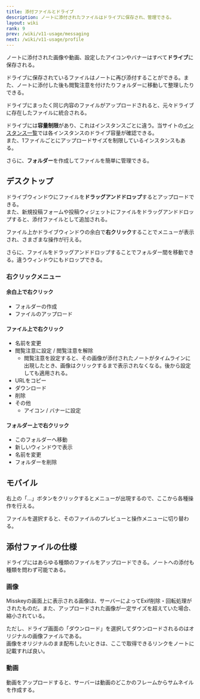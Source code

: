 ```yaml
---
title: 添付ファイルとドライブ
description: ノートに添付されたファイルはドライブに保存され、管理できる。
layout: wiki
rank: 9
prev: /wiki/v11-usage/messaging
next: /wiki/v11-usage/profile
---
```

ノートに添付された画像や動画、設定したアイコンやバナーはすべて**ドライブ**に保存される。  

ドライブに保存されているファイルはノートに再び添付することができる。また、ノートに添付した後も閲覧注意を付けたりフォルダーに移動して整理したりできる。

ドライブにまったく同じ内容のファイルがアップロードされると、元々ドライブに存在したファイルに統合される。

ドライブには**容量制限**があり、これはインスタンスごとに違う。当サイトの[インスタンス一覧](../instances/)では各インスタンスのドライブ容量が確認できる。  
また、1ファイルごとにアップロードサイズを制限しているインスタンスもある。

さらに、**フォルダー**を作成してファイルを簡単に管理できる。

## デスクトップ
ドライブウィンドウにファイルを**ドラッグアンドドロップ**するとアップロードできる。  
また、新規投稿フォームや投稿ウィジェットにファイルをドラッグアンドドロップすると、添付ファイルとして追加される。

ファイル上かドライブウィンドウの余白で**右クリック**することでメニューが表示され、さまざまな操作が行える。

さらに、ファイルをドラッグアンドドロップすることでフォルダー間を移動できる。違うウィンドウにもドロップできる。

### 右クリックメニュー
#### 余白上で右クリック
- フォルダーの作成
- ファイルのアップロード

#### ファイル上で右クリック
- 名前を変更
- 閲覧注意に設定 / 閲覧注意を解除
  * 閲覧注意を設定すると、その画像が添付されたノートがタイムラインに出現したとき、画像はクリックするまで表示されなくなる。後から設定しても適用される。
- URLをコピー
- ダウンロード
- 削除
- その他
  * アイコン / バナーに設定

#### フォルダー上で右クリック
- このフォルダーへ移動
- 新しいウィンドウで表示
- 名前を変更
- フォルダーを削除

## モバイル
右上の「…」ボタンをクリックするとメニューが出現するので、ここから各種操作を行える。

ファイルを選択すると、そのファイルのプレビューと操作メニューに切り替わる。

## 添付ファイルの仕様
ドライブにはあらゆる種類のファイルをアップロードできる。ノートへの添付も種類を問わず可能である。

### 画像
Misskeyの画面上に表示される画像は、サーバーによってExif削除・回転処理がされたものだ。また、アップロードされた画像が一定サイズを超えていた場合、縮小されている。

ただし、ドライブ画面の「ダウンロード」を選択してダウンロードされるのはオリジナルの画像ファイルである。  
画像をオリジナルのまま配布したいときは、ここで取得できるリンクをノートに記載すれば良い。

### 動画
動画をアップロードすると、サーバーは動画のどこかのフレームからサムネイルを作成する。  
